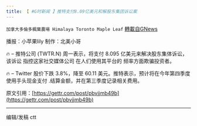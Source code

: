 ```yaml
---
title: 【 #G时新闻 】推特支付8.09亿美元和解股东集团诉讼案
---
```

`加拿大多倫多楓葉農場 Himalaya Toronto Maple Leaf` [轉載自GNews](https://gnews.org/zh-hans/1547681/)

播报：小苹果lily 制作：北美小哥

🔥 – 推特公司 (TWTR.N) 周一表示，将支付 8.095 亿美元来解决股东集体诉讼，该诉讼 指控这家社交媒体公司 在人们使用其平台的 频率方面欺骗投资者。

🔥 – Twitter 股价下跌 3.8%，降至 60.11 美元。推特表示，预计将在今年第四季度 使用手头现金支付 .结算金额，并在第三季度记录相关费用。

原文引用：[https://gettr.com/post/pbvjjmb49b](https://gettr.com/post/pbvjjmb49b)

* * *

编辑/发稿 ctt
